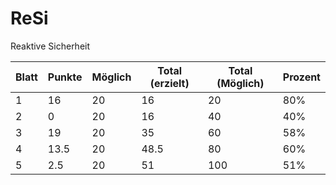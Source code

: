 # ReSi
Reaktive Sicherheit 

|Blatt| Punkte|Möglich|Total (erzielt)|Total (Möglich)|Prozent|
|:----|-------|-------|-------|-------|-------|
| 1 | 16 | 20|16|20|80%|
| 2 | 0 | 20|16|40|40%|
| 3 | 19 | 20|35|60|58%|
| 4 | 13.5 | 20|48.5|80|60%|
| 5 | 2.5 | 20|51|100|51%|

